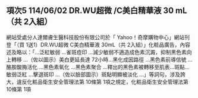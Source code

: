 ## 項次5 114/06/02 DR.WU超微 /C美白精華液 30 mL（共 2入組）
網站受處分人達爾膚生醫科技股份有限公司於「 Yahoo！奇摩購物中心」網站刊登「（買 1送1）DR.WU超微 C美白精華液 30mL（共 2入組）」化粧品廣告，內容述及略以：「…泛紅敏弱 …雀斑痘印 …減少敏弱不適造成色素沉澱，抑制黑色素向上轉移 …（佐以圖示）美白更延長達 72小時…黑化成因路徑 …黑色素前導信號 …酪胺酸脢活化 …黑色素氧化 …黑色素聚合 …釋出的黑色素被轉移至肌表…斑點…敏弱泛紅 …擊退斑印 …（佐以臉部圖示）斑點明顯被淡化 …」等詞句，涉及誇大，違反化粧品衛生安全管理法第 10條第 1項之規定，化粧品衛生安全管理法第 10條第 1項